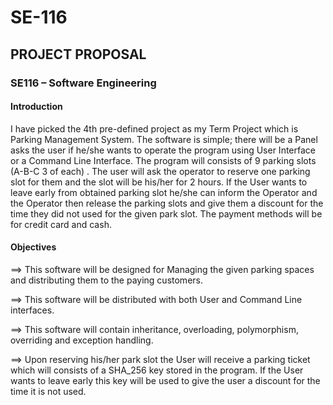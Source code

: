 # SE-116 #
## PROJECT PROPOSAL ##
### SE116 – Software Engineering ###


#### Introduction ####
I have picked the 4th pre-defined project as my Term Project  which is Parking Management System. 
The software is simple; there will be a Panel asks the user if he/she wants to operate the program using 
User Interface or a Command Line Interface. The program will consists of 9 parking slots
(A-B-C 3 of each) . The user will ask the operator to reserve one parking slot for them and the
 slot will be his/her for 2 hours. If the User wants to leave early from obtained parking slot he/she
can inform the Operator and the Operator then release the parking slots and give them a discount 
for the time they did not used for the given park slot. The payment methods will be for
 credit card and cash.

#### Objectives ####

==> This software will be designed for Managing the given parking spaces and distributing them to the paying customers.

==> This software will be distributed with both User and Command Line interfaces.

==> This software will contain inheritance, overloading, polymorphism, overriding and exception handling.

==> Upon reserving his/her park slot the User will receive a parking ticket which will consists of a SHA_256 key stored in the program. If the User wants to leave early this key will be used to give the user a discount for the time it is not used.
